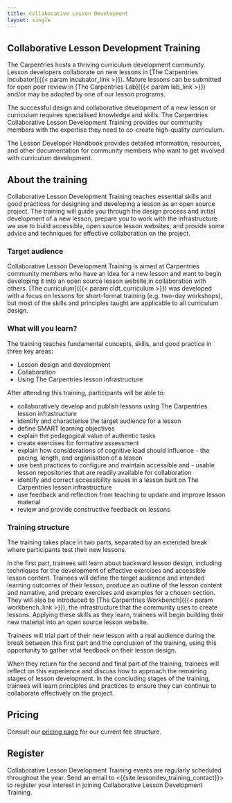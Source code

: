 ```yaml
---
title: Collaborative Lesson Development
layout: single
---
```


## Collaborative Lesson Development Training

The Carpentries hosts a thriving curriculum development community. Lesson developers collaborate on new lessons in [The Carpentries Incubator]({{< param incubator_link >}}). Mature lessons can be submitted for open peer review in [The Carpentries Lab]({{< param lab_link >}}) and/or may be adopted by one of our lesson programs.

The successful design and collaborative development of a new lesson or curriculum requires specialised knowledge and skills. The Carpentries Collaborative Lesson Development Training provides our community members with the expertise they need to co-create high-quality curriculum.

The Lesson Developer Handbook provides detailed information, resources, and other documentation for community members who want to get involved with curriculum development.


## About the training

Collaborative Lesson Development Training teaches essential skills
and good practices for designing and developing a lesson as an open source project. The training will guide you through the design process and initial development of a new lesson, prepare you to work with the infrastructure we use to build accessible, open source lesson websites, and provide some advice and techniques for effective collaboration on the project.

### Target audience

Collaborative Lesson Development Training is aimed at Carpentries community members who have an idea for a new lesson and want to begin developing it into an open source lesson website,in collaboration with others. [The curriculum]({{< param cldt_curriculum >}}) was developed with a focus on lessons for short-format training (e.g. two-day workshops), but most of the skills and principles taught are applicable to all curriculum design.

### What will you learn?
The training teaches fundamental concepts, skills, and good practice in three key areas:

* Lesson design and development
* Collaboration
* Using The Carpentries lesson infrastructure

After attending this training, participants will be able to:

- collaboratively develop and publish lessons using The Carpentries lesson infrastructure
- identify and characterise the target audience for a lesson
- define SMART learning objectives
- explain the pedagogical value of authentic tasks
- create exercises for formative assessment
- explain how considerations of cognitive load should influence - the pacing, length, and organisation of a lesson
- use best practices to configure and maintain accessible and - usable lesson repositories that are readily available for collaboration
- identify and correct accessibility issues in a lesson built on The Carpentries lesson infrastructure
- use feedback and reflection from teaching to update and improve lesson material
- review and provide constructive feedback on lessons

### Training structure
The training takes place in two parts, separated by an extended break where participants test their new lessons.

In the first part, trainees will learn about backward lesson design, including techniques for the development of effective exercises and accessible lesson content. Trainees will define the target audience and intended learning outcomes of their lesson, produce an outline of the lesson content and narrative, and prepare exercises and examples for a chosen section. They will also be introduced to [The Carpentries Workbench]({{< param workbench_link >}}), the infrastructure that the community uses to create lessons. Applying these skills as they learn, trainees will begin building their new material into an open source lesson website.

Trainees will trial part of their new lesson with a real audience during the break between this first part and the conclusion of the training, using this opportunity to gather vital feedback on their lesson design.

When they return for the second and final part of the training, trainees will reflect on this experience and discuss how to approach the remaining stages of lesson development. In the concluding stages of the training,  trainees will learn principles and practices to ensure they can continue to collaborate effectively on the project.

## Pricing

Consult our [pricing page](/host/pricing) for our current fee structure.

## Register

Collaborative Lesson Development Training events are regularly scheduled throughout the year. Send an email to <{{site.lessondev_training_contact}}> to register your interest in joining Collaborative Lesson Development Training.